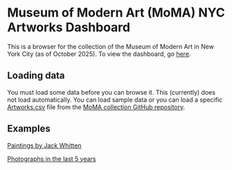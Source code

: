 # Museum of Modern Art (MoMA) NYC Artworks Dashboard

This is a browser for the collection of the Museum of Modern Art in New York City (as of October 2025).  To view the dashboard, go [here](https://matthewhorridge.github.io/moma-dashboard).  

## Loading data

You must load some data before you can browse it.  This (currently) does not load automatically.  You can load sample data or you can load a specific [Artworks.csv](https://media.githubusercontent.com/media/MuseumofModernArt/collection/refs/heads/main/Artworks.csv) file from the [MoMA collection GitHub repository](https://github.com/MuseumofModernArt/collection).

## Examples

[Paintings by Jack Whitten](https://matthewhorridge.github.io/moma-dashboard/?load=artists&artists=Jack%2520Whitten&classes=Painting&ymin=1900&ymax=2025&page=1&pageSize=50&sortKey=title&sortDir=asc&cols=image_url%2Ctitle%2Cartist_display_name%2Cartist_nationality%2Cdepartment%2Cclassification%2Cmedium%2Cdate_text)

[Photographs in the last 5 years](https://matthewhorridge.github.io/moma-dashboard/?load=artists&classes=Photograph&ymin=2020&ymax=2025&page=1&pageSize=50&sortKey=title&sortDir=asc&cols=image_url%2Ctitle%2Cartist_display_name%2Cartist_nationality%2Cdepartment%2Cclassification%2Cmedium%2Cdate_text)
